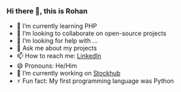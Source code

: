 ### Hi there 👋, this is Rohan

- 🌱 I’m currently learning PHP
- 👯 I’m looking to collaborate on open-source projects
- 🤔 I’m looking for help with ...
- 💬 Ask me about my projects
- 📫 How to reach me: 
  <a href="https://www.linkedin.com/in/rohananandpandit/">LinkedIn</a>
- 😄 Pronouns: He/Him
- 🔭 I’m currently working on <a href="https://www.linkedin.com/in/stockhub1/">Stockhub</a>
- ⚡ Fun fact: My first programming language was Python

